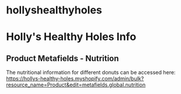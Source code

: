 # hollyshealthyholes

<h1> Holly's Healthy Holes Info </h1>

<h2>Product Metafields - Nutrition</h2>
<p>The nutritional information for different donuts can be accessed here: <a href="https://hollys-healthy-holes.myshopify.com/admin/bulk?resource_name=Product&edit=metafields.global.nutrition">https://hollys-healthy-holes.myshopify.com/admin/bulk?resource_name=Product&edit=metafields.global.nutrition</a>

